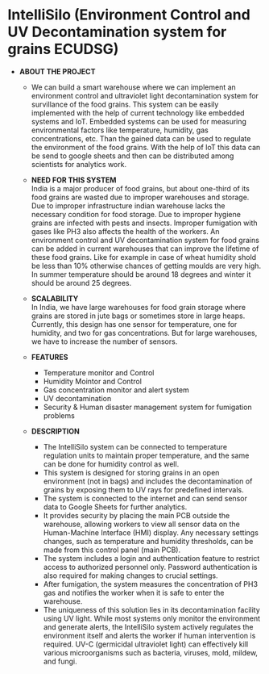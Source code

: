 # IntelliSilo (Environment Control and UV Decontamination system for grains ECUDSG)

- **ABOUT THE PROJECT**
  - We can build a smart warehouse where we can 
implement an environment control and ultraviolet light decontamination system for survillance of 
the food grains. This system can be easily implemented with the help of current technology like 
embedded systems and IoT. Embedded systems can be used for measuring environmental factors 
like temperature, humidity, gas concentrations, etc. Than the gained data can be used to regulate the 
environment of the food grains. With the help of IoT this data can be send to google sheets and then 
can be distributed among scientists for analytics work.

  - **NEED FOR THIS SYSTEM** <br>
    India is a major producer of food grains, but about one-third of its food grains are wasted due to 
improper warehouses and storage. Due to improper infrastructure indian warehouse lacks the 
necessary condition for food storage. Due to improper hygiene grains are infected with pests and 
insects. Improper fumigation with gases like PH3 also affects the health of the workers. An 
environment control and UV decontamination system for food grains can be added in current 
warehouses that can improve the lifetime of these food grains. Like for example in case of wheat humidity shold be less than 10% otherwise chances of 
getting moulds are very high. In summer temperature should be around 18 degrees and winter it 
should be around 25 degrees.

   - **SCALABILITY** <br>
In India, we have large warehouses for food grain storage where grains are stored in jute bags or 
sometimes store in large heaps. Currently, this design has one sensor for temperature, one for 
humidity, and two for gas concentrations. But for large warehouses, we have to increase the number 
of sensors.

  - **FEATURES** <br>
    - Temperature monitor and Control
    - Humidity Mointor and Control
    - Gas concentration monitor and alert system
    - UV decontamination
    - Security & Human disaster management system for fumigation problems

  - **DESCRIPTION** <br>
    - The IntelliSilo system can be connected to temperature regulation units to maintain proper temperature, and the same can be done for humidity control as well.
    - This system is designed for storing grains in an open environment (not in bags) and includes the decontamination of grains by exposing them to UV rays for predefined intervals.
    - The system is connected to the internet and can send sensor data to Google Sheets for further analytics.
    - It provides security by placing the main PCB outside the warehouse, allowing workers to view all sensor data on the Human-Machine Interface (HMI) display. Any necessary settings changes, such as temperature and humidity thresholds, can be made from this control panel (main PCB).
    - The system includes a login and authentication feature to restrict access to authorized personnel only. Password authentication is also required for making changes to crucial settings.
    - After fumigation, the system measures the concentration of PH3 gas and notifies the worker when it is safe to enter the warehouse.
    - The uniqueness of this solution lies in its decontamination facility using UV light. While most systems only monitor the environment and generate alerts, the IntelliSilo system actively regulates the environment itself and alerts the worker if human intervention is required. UV-C (germicidal ultraviolet light) can effectively kill various microorganisms such as bacteria, viruses, mold, mildew, and fungi.










